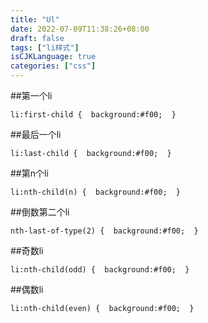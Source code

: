```yaml
---
title: "Ul"
date: 2022-07-09T11:38:26+08:00
draft: false
tags: ["li样式"]
isCJKLanguage: true
categories: ["css"]
---
```

##第一个li
```shell script
li:first-child {  background:#f00;  }
```
##最后一个li
```shell script
li:last-child {  background:#f00;  }
```
##第n个li
```shell script
li:nth-child(n) {  background:#f00;  }
```
##倒数第二个li
```shell script
nth-last-of-type(2) {  background:#f00;  }
```
##奇数li
```shell script
li:nth-child(odd) {  background:#f00;  }
```
##偶数li
```shell script
li:nth-child(even) {  background:#f00;  }
```
